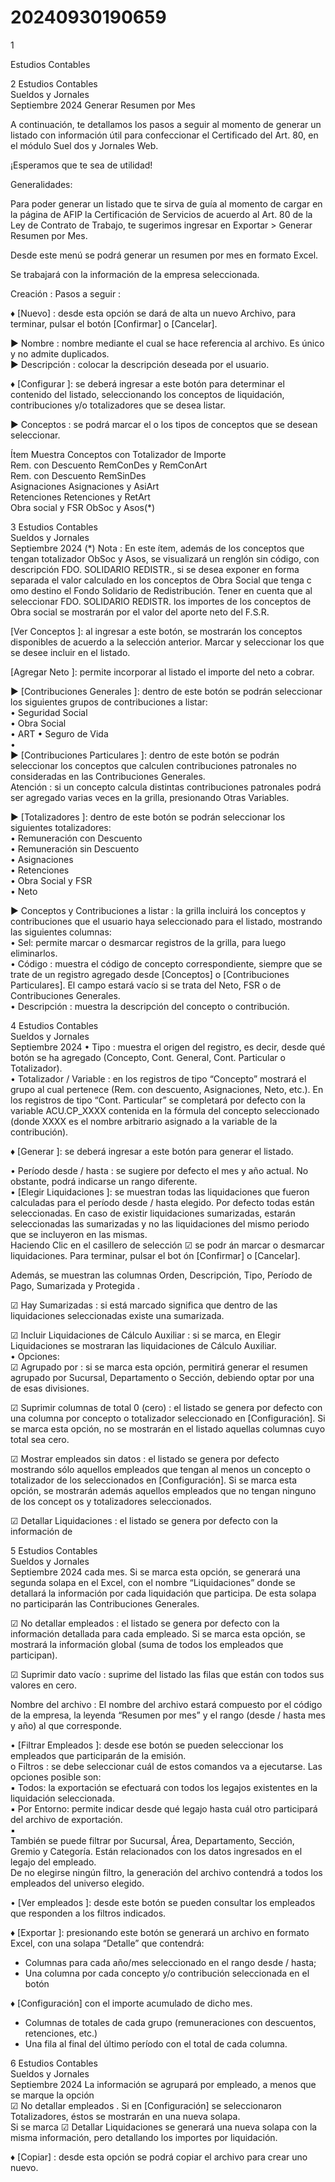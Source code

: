 # 20240930190659

 
 1 
 
  
Estudios Contables  


 
 
 
 2 Estudios Contables  
Sueldos y Jornales  
Septiembre 2024  Generar Resumen por Mes  
 
A continuación, te detallamos los pasos a seguir al momento de generar un listado con 
información útil para confeccionar el Certificado del Art. 80, en el módulo Suel dos y 
Jornales  Web.  
 
¡Esperamos que te sea de utilidad!  
 
Generalidades:  
 
Para poder generar un listado que te sirva de guía al momento de cargar en la página de 
AFIP la Certificación de Servicios de acuerdo al Art. 80 de la Ley de Contrato de Trabajo, 
te sugerimos ingresar en Exportar  > Generar Resumen por Mes.  
 
Desde este menú se podrá generar un resumen por mes en formato Excel.  
 
Se trabajará con la información de la empresa seleccionada.  
 
Creación : Pasos a seguir : 
 
♦ [Nuevo] : desde esta opción se dará de alta un nuevo Archivo, para terminar,  pulsar el 
botón [Confirmar] o [Cancelar].  
 
► Nombre : nombre mediante el cual se hace referencia al archivo. Es único y no 
admite duplicados.  
► Descripción : colocar la descripción deseada por el usuario.  
  
♦ [Configurar ]: se deberá ingresar a este botón para determinar el contenido del listado, 
seleccionando los conceptos de liquidación, contribuciones y/o totalizadores que se 
desea listar.  
 
► Conceptos : se podrá marcar el o los tipos de conceptos que se desean 
seleccionar.  
 
Ítem  Muestra Conceptos con Totalizador de Importe  
Rem. con Descuento  RemConDes y RemConArt  
Rem. con Descuento  RemSinDes  
Asignaciones  Asignaciones y AsiArt  
Retenciones  Retenciones y RetArt  
Obra social y FSR  ObSoc y Asos(*) 
 

 
 
 
 3 Estudios Contables  
Sueldos y Jornales  
Septiembre 2024  (*) Nota : En este ítem, además de los conceptos que tengan totalizador ObSoc y 
Asos, se visualizará un renglón sin código, con descripción FDO. SOLIDARIO 
REDISTR., si se desea exponer en forma separada el valor calculado en los 
conceptos de Obra Social que tenga c omo destino el Fondo Solidario de 
Redistribución. Tener en cuenta que al seleccionar FDO. SOLIDARIO REDISTR. los 
importes de los conceptos de Obra social se mostrarán por el valor del aporte neto 
del F.S.R.  
 
[Ver Conceptos ]: al ingresar a este botón, se mostrarán los conceptos disponibles de 
acuerdo a la selección anterior. Marcar y seleccionar los que se desee incluir en el 
listado.  
 
[Agregar Neto ]: permite incorporar al listado el importe del neto a cobrar.  
 
► [Contribuciones Generales ]: dentro de este botón se podrán seleccionar los 
siguientes grupos de contribuciones a listar:  
• Seguridad Social  
• Obra Social  
• ART 
• Seguro de Vida  
•  
► [Contribuciones Particulares ]: dentro de este botón se podrán seleccionar los 
conceptos que calculen contribuciones patronales no consideradas en las 
Contribuciones Generales.  
Atención : si un concepto calcula distintas contribuciones patronales podrá ser agregado 
varias veces en la grilla, presionando Otras Variables.  
 
► [Totalizadores ]: dentro de este botón se podrán seleccionar los siguientes 
totalizadores:  
• Remuneración con Descuento  
• Remuneración sin Descuento  
• Asignaciones  
• Retenciones  
• Obra Social y FSR  
• Neto  
 
► Conceptos y Contribuciones a listar : la grilla incluirá los conceptos y contribuciones 
que el usuario haya seleccionado para el listado, mostrando las siguientes columnas:  
• Sel: permite marcar o desmarcar registros de la grilla, para luego eliminarlos.  
• Código : muestra el código de concepto correspondiente, siempre que se trate 
de un registro agregado desde [Conceptos] o [Contribuciones Particulares]. El 
campo estará vacío si se trata del Neto, FSR o de Contribuciones Generales.  
• Descripción : muestra la descripción del concepto o contribución.  

 
 
 
 4 Estudios Contables  
Sueldos y Jornales  
Septiembre 2024  • Tipo : muestra el origen del registro, es decir, desde qué botón se ha agregado 
(Concepto, Cont. General, Cont. Particular o Totalizador).  
• Totalizador / Variable : en los registros de tipo “Concepto” mostrará el grupo al 
cual pertenece (Rem. con descuento, Asignaciones, Neto, etc.). En los registros 
de tipo “Cont. Particular” se completará por defecto con la variable 
ACU.CP_XXXX contenida en la fórmula del concepto  seleccionado (donde XXXX 
es el nombre arbitrario asignado a la variable de la contribución).  
  
♦ [Generar ]: se deberá ingresar a este botón para generar el listado.  
 
• Período desde / hasta : se sugiere por defecto el mes y año actual. No obstante, 
podrá indicarse un rango diferente.  
• [Elegir Liquidaciones ]: se muestran todas las liquidaciones que fueron calculadas 
para el período desde / hasta elegido. Por defecto todas están seleccionadas. En 
caso de existir liquidaciones sumarizadas, estarán seleccionadas las sumarizadas 
y no las liquidaciones del mismo periodo que se incluyeron en las mismas.  
Haciendo Clic en el casillero de selección ☑ se podr án marcar o desmarcar 
liquidaciones. Para terminar, pulsar el bot ón [Confirmar] o [Cancelar].  
 
Además,  se muestran las columnas Orden, Descripción, Tipo, Período de Pago, 
Sumarizada y Protegida . 
 
☑ Hay Sumarizadas : si está marcado significa que dentro de las liquidaciones 
seleccionadas existe una sumarizada.  
 
☑ Incluir Liquidaciones de Cálculo Auxiliar : si se marca, en Elegir Liquidaciones se 
mostraran las liquidaciones de Cálculo Auxiliar.  
• Opciones:  
☑ Agrupado por : si se marca esta opción, permitirá generar el resumen 
agrupado por Sucursal, Departamento o Sección, debiendo optar por una de esas 
divisiones.  
 
☑ Suprimir columnas de total 0 (cero) : el listado se genera por defecto con una 
columna por concepto o totalizador seleccionado en [Configuración]. Si se marca 
esta opción, no se mostrarán en el listado aquellas columnas cuyo total sea cero.  
 
☑ Mostrar empleados sin datos : el listado se genera por defecto mostrando sólo 
aquellos empleados que tengan al menos un concepto o totalizador de los 
seleccionados en [Configuración]. Si se marca esta opción, se mostrarán además 
aquellos empleados que no tengan ninguno de los concept os y totalizadores 
seleccionados.  
 
☑ Detallar Liquidaciones : el listado se genera por defecto con la información de 

 
 
 
 5 Estudios Contables  
Sueldos y Jornales  
Septiembre 2024  cada mes. Si se marca esta opción, se generará una segunda solapa en el Excel, 
con el nombre “Liquidaciones” donde se detallará la información por cada 
liquidación que participa. De esta solapa no participarán las Contribuciones 
Generales.  
 
☑ No detallar empleados : el listado se genera por defecto con la información 
detallada para cada empleado. Si se marca esta opción, se mostrará la 
información global (suma de todos los empleados que participan).  
 
☑ Suprimir dato vacío : suprime del listado las filas que están con todos sus 
valores en cero.  
 
Nombre del archivo : El nombre del archivo estará compuesto por el código de la 
empresa, la leyenda “Resumen por mes” y el rango (desde / hasta mes y año) al 
que corresponde.  
  
• [Filtrar Empleados ]: desde ese botón se pueden seleccionar los empleados que 
participarán de la emisión.  
o Filtros : se debe seleccionar cuál de estos comandos va a ejecutarse. Las 
opciones posible son:  
▪ Todos: la exportación se efectuará con todos los legajos 
existentes en la liquidación seleccionada.  
▪ Por Entorno: permite indicar desde qué legajo hasta cuál otro 
participará del archivo de exportación.  
▪  
También se puede filtrar por Sucursal, Área, Departamento, Sección, Gremio y 
Categoría. Están relacionados con los datos ingresados en el legajo del empleado.  
De no elegirse ningún filtro, la generación del archivo contendrá a todos los empleados 
del universo elegido.  
 
• [Ver empleados ]: desde este botón se pueden consultar los empleados que 
responden a los filtros indicados.  
  
♦ [Exportar ]: presionando este botón se generará un archivo en formato Excel, con una 
solapa “Detalle” que contendrá:  
- Columnas para cada año/mes seleccionado en el rango desde / hasta;  
- Una columna por cada concepto y/o contribución seleccionada en el botón  
 
♦ [Configuración]  con el importe acumulado de dicho mes.  
- Columnas de totales de cada grupo (remuneraciones con descuentos, retenciones, 
etc.)  
- Una fila al final del último período con el total de cada columna.  
 

 
 
 
 6 Estudios Contables  
Sueldos y Jornales  
Septiembre 2024  La información se agrupará por empleado, a menos que se marque la opción  
☑ No detallar empleados . 
Si en [Configuración] se seleccionaron Totalizadores, éstos se mostrarán en una nueva 
solapa.  
Si se marca  ☑ Detallar Liquidaciones  se generará una nueva solapa con la misma 
información, pero detallando los importes por liquidación.  
  
♦ [Copiar] : desde esta opción se podrá copiar el archivo para crear uno nuevo.  
 
 

